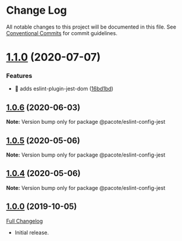 # Change Log

All notable changes to this project will be documented in this file.
See [Conventional Commits](https://conventionalcommits.org) for commit guidelines.

# [1.1.0](https://github.com/PacoteJS/pacote/compare/@pacote/eslint-config-jest@1.0.6...@pacote/eslint-config-jest@1.1.0) (2020-07-07)

### Features

- 🎸 adds eslint-plugin-jest-dom ([16bd1bd](https://github.com/PacoteJS/pacote/commit/16bd1bdda3c72121511376ff0e2456ebde7a8335))

## [1.0.6](https://github.com/PacoteJS/pacote/compare/@pacote/eslint-config-jest@1.0.5...@pacote/eslint-config-jest@1.0.6) (2020-06-03)

**Note:** Version bump only for package @pacote/eslint-config-jest

## [1.0.5](https://github.com/PacoteJS/pacote/compare/@pacote/eslint-config-jest@1.0.3...@pacote/eslint-config-jest@1.0.5) (2020-05-06)

**Note:** Version bump only for package @pacote/eslint-config-jest

## [1.0.4](https://github.com/PacoteJS/pacote/compare/@pacote/eslint-config-jest@1.0.3...@pacote/eslint-config-jest@1.0.4) (2020-05-06)

**Note:** Version bump only for package @pacote/eslint-config-jest

## [1.0.0](https://github.com/PacoteJS/pacote/tree/@pacote/eslint-config-jest/1.0.0) (2019-10-05)

[Full Changelog](https://github.com/PacoteJS/pacote/compare/@pacote/eslint-config-jest@1.0.0...@pacote/eslint-config-jest@1.0.0)

- Initial release.
